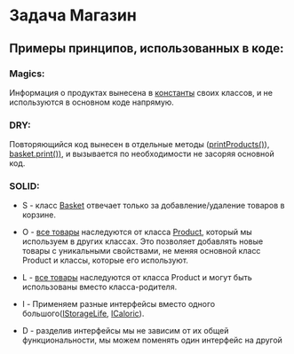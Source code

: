 # Задача Магазин
## Примеры принципов, использованных в коде:

### Magics:
Информация о продуктах вынесена в [константы](https://github.com/Anton-twista/javacore_solid/blob/main/src/main/java/org/example/product/Sausage.java) своих классов,
и не используются в основном коде напрямую.

### DRY:
Повторяющийся код вынесен в отдельные методы ([printProducts()](https://github.com/Anton-twista/javacore_solid/blob/a8262ee883cc28a624107056725f8a68716a24b8/src/main/java/org/example/App.java#L93)), [basket.print())](https://github.com/Anton-twista/javacore_solid/blob/a8262ee883cc28a624107056725f8a68716a24b8/src/main/java/org/example/basket/Basket.java#L39),
и вызывается по необходимости не засоряя основной код.

### SOLID:
* S - класс [Basket](https://github.com/Anton-twista/javacore_solid/blob/main/src/main/java/org/example/basket/Basket.java) отвечает только за добавление/удаление товаров в корзине.

* O - [все товары](https://github.com/Anton-twista/javacore_solid/blob/main/src/main/java/org/example/product/Water.java) наследуются от класса [Product](https://github.com/Anton-twista/javacore_solid/blob/main/src/main/java/org/example/product/Product.java), который мы используем в других классах.
  Это позволяет добавлять новые товары с уникальными свойствами,
  не меняя основной класс Product и классы, которые его используют.

* L - [все товары](https://github.com/Anton-twista/javacore_solid/tree/main/src/main/java/org/example/product) наследуются от класса Product и могут быть использованы вместо класса-родителя.

* I - Применяем разные интерфейсы вместо одного большого([IStorageLife](https://github.com/Anton-twista/javacore_solid/blob/main/src/main/java/org/example/product/IStorageLife.java), [ICaloric](https://github.com/Anton-twista/javacore_solid/blob/main/src/main/java/org/example/product/ICaloric.java)).

* D - разделив интерфейсы мы не зависим от их общей функциональности, 
 мы можем поменять один интерфейс на другой
